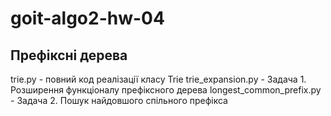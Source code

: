 # goit-algo2-hw-04

## Префіксні дерева

trie.py - повний код реалізації класу Trie
trie_expansion.py - Задача 1. Розширення функціоналу префіксного дерева
longest_common_prefix.py - Задача 2. Пошук найдовшого спільного префікса

